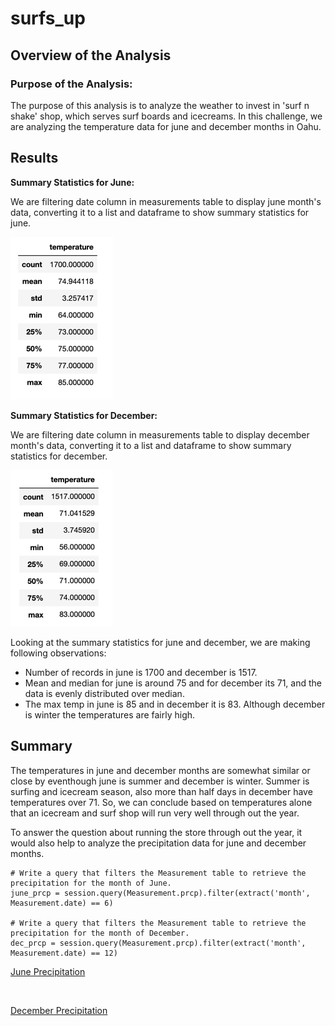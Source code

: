 # surfs_up

## Overview of the Analysis

### Purpose of the Analysis:
The purpose of this analysis is to analyze the weather to invest in 'surf n shake' shop, which serves surf boards and icecreams. In this challenge, we are analyzing the temperature data for june and december months in Oahu.

## Results

**Summary Statistics for June:**

   We are filtering date column in measurements table to display june month's data, converting it to a list and dataframe to show summary statistics for june.

![](https://github.com/Nikhila999/surfs_up/blob/main/images/june_temp.png)

**Summary Statistics for December:**

   We are filtering date column in measurements table to display december month's data, converting it to a list and dataframe to show summary statistics for december.

![](https://github.com/Nikhila999/surfs_up/blob/main/images/dec_temp.png)

Looking at the summary statistics for june and december, we are making following observations:
- Number of records in june is 1700 and december is 1517.
- Mean and median for june is around 75 and for december its 71, and the data is evenly distributed over median.
- The max temp in june is 85 and in december it is 83. Although december is winter the temperatures are fairly high.

## Summary
    
The temperatures in june and december months are somewhat similar or close by eventhough june is summer and december is winter. Summer is surfing and icecream season, also more than half days in december have temperatures over 71. So, we can conclude based on temperatures alone that an icecream and surf shop will run very well through out the year.
    
To answer the question about running the store through out the year, it would also help to analyze the precipitation data for june and december months.

    # Write a query that filters the Measurement table to retrieve the precipitation for the month of June. 
    june_prcp = session.query(Measurement.prcp).filter(extract('month', Measurement.date) == 6)
        
    # Write a query that filters the Measurement table to retrieve the precipitation for the month of December. 
    dec_prcp = session.query(Measurement.prcp).filter(extract('month', Measurement.date) == 12)

[June Precipitation](https://github.com/Nikhila999/surfs_up/blob/main/images/june_prcp.png)<p>&nbsp;</p>[December Precipitation](https://github.com/Nikhila999/surfs_up/blob/main/images/dec_prcp.png)
